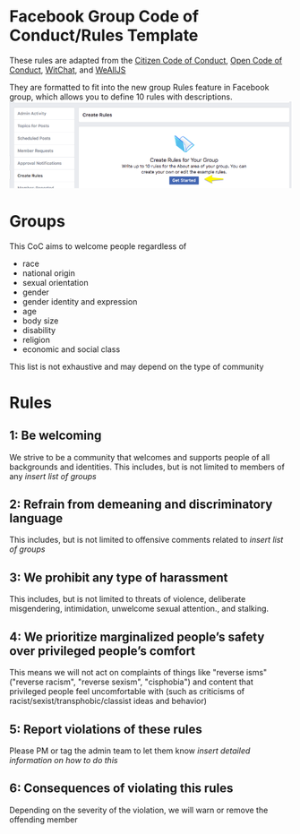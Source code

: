 # Facebook Group Code of Conduct/Rules Template
These rules are adapted from the [Citizen Code of Conduct](http://citizencodeofconduct.org/), [Open Code of Conduct](https://github.com/todogroup/opencodeofconduct), [WitChat](http://witchat.github.io/), and [WeAllJS](https://wealljs.org/code-of-conduct)

They are formatted to fit into the new group Rules feature in Facebook group, which allows you to define 10 rules with descriptions.
![A screenshot of the interface for adding rules](rules.png?raw=true "Rules in Facebook Groups")


# Groups
This CoC aims to welcome people regardless of 
* race
* national origin
* sexual orientation
* gender
* gender identity and expression
* age
* body size
* disability
* religion
* economic and social class


This list is not exhaustive and may depend on the type of community

# Rules


## 1: Be welcoming

We strive to be a community that welcomes and supports people of all backgrounds and identities. This includes, but is not limited to members of any *insert list of groups*

## 2: Refrain from demeaning and discriminatory language

This includes, but is not limited to offensive comments related to *insert list of groups*

## 3: We prohibit any type of harassment

This includes, but is not limited to threats of violence, deliberate misgendering, intimidation, unwelcome sexual attention., and stalking. 

## 4: We prioritize marginalized people’s safety over privileged people’s comfort

This means we will not act on complaints of things like "reverse isms" ("reverse racism", "reverse sexism", "cisphobia") and content that privileged people feel uncomfortable with (such as criticisms of racist/sexist/transphobic/classist ideas and behavior)

## 5: Report violations of these rules

Please PM or tag the admin team to let them know *insert detailed information on how to do this*

## 6: Consequences of violating this rules

Depending on the severity of the violation, we will warn or remove the offending member






